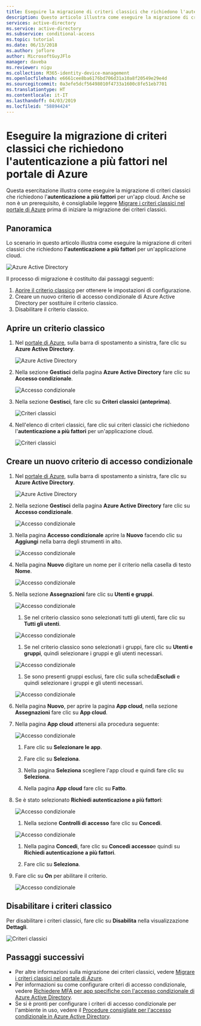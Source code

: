 ```yaml
---
title: Eseguire la migrazione di criteri classici che richiedono l'autenticazione a più fattori nel portale di Azure
description: Questo articolo illustra come eseguire la migrazione di criteri classici che richiedono l'autenticazione a più fattori nel portale di Azure.
services: active-directory
ms.service: active-directory
ms.subservice: conditional-access
ms.topic: tutorial
ms.date: 06/13/2018
ms.author: joflore
author: MicrosoftGuyJFlo
manager: daveba
ms.reviewer: nigu
ms.collection: M365-identity-device-management
ms.openlocfilehash: e6661cee8ba6176bd706d31a10a8f20549e29e4d
ms.sourcegitcommit: 0a3efe5dcf56498010f4733a1600c8fe51eb7701
ms.translationtype: HT
ms.contentlocale: it-IT
ms.lasthandoff: 04/03/2019
ms.locfileid: "58894424"
---
```

# <a name="migrate-a-classic-policy-that-requires-multi-factor-authentication-in-the-azure-portal"></a>Eseguire la migrazione di criteri classici che richiedono l'autenticazione a più fattori nel portale di Azure

Questa esercitazione illustra come eseguire la migrazione di criteri classici che richiedono l'**autenticazione a più fattori** per un'app cloud. Anche se non è un prerequisito, è consigliabile leggere [Migrare i criteri classici nel portale di Azure](policy-migration.md) prima di iniziare la migrazione dei criteri classici.

## <a name="overview"></a>Panoramica

Lo scenario in questo articolo illustra come eseguire la migrazione di criteri classici che richiedono  **l'autenticazione a più fattori** per un'applicazione cloud.

![Azure Active Directory](./media/policy-migration/33.png)

Il processo di migrazione è costituito dai passaggi seguenti:

1. [Aprire il criterio classico](#open-a-classic-policy) per ottenere le impostazioni di configurazione.
1. Creare un nuovo criterio di accesso condizionale di Azure Active Directory per sostituire il criterio classico. 
1. Disabilitare il criterio classico.

## <a name="open-a-classic-policy"></a>Aprire un criterio classico

1. Nel [portale di Azure](https://portal.azure.com), sulla barra di spostamento a sinistra, fare clic su **Azure Active Directory**.

   ![Azure Active Directory](./media/policy-migration-mfa/01.png)

1. Nella sezione **Gestisci** della pagina **Azure Active Directory** fare clic su **Accesso condizionale**.

   ![Accesso condizionale](./media/policy-migration-mfa/02.png)

1. Nella sezione **Gestisci**, fare clic su **Criteri classici (anteprima)**.

   ![Criteri classici](./media/policy-migration-mfa/12.png)

1. Nell'elenco di criteri classici, fare clic sui criteri classici che richiedono l'**autenticazione a più fattori** per un'applicazione cloud.

   ![Criteri classici](./media/policy-migration-mfa/13.png)

## <a name="create-a-new-conditional-access-policy"></a>Creare un nuovo criterio di accesso condizionale

1. Nel [portale di Azure](https://portal.azure.com), sulla barra di spostamento a sinistra, fare clic su **Azure Active Directory**.

   ![Azure Active Directory](./media/policy-migration/01.png)

1. Nella sezione **Gestisci** della pagina **Azure Active Directory** fare clic su **Accesso condizionale**.

   ![Accesso condizionale](./media/policy-migration/02.png)

1. Nella pagina **Accesso condizionale** aprire la **Nuovo** facendo clic su **Aggiungi** nella barra degli strumenti in alto.

   ![Accesso condizionale](./media/policy-migration/03.png)

1. Nella pagina **Nuovo** digitare un nome per il criterio nella casella di testo **Nome**.

   ![Accesso condizionale](./media/policy-migration/29.png)

1. Nella sezione **Assegnazioni** fare clic su **Utenti e gruppi**.

   ![Accesso condizionale](./media/policy-migration/05.png)

   1. Se nel criterio classico sono selezionati tutti gli utenti, fare clic su **Tutti gli utenti**. 

   ![Accesso condizionale](./media/policy-migration/35.png)

   1. Se nel criterio classico sono selezionati i gruppi, fare clic su **Utenti e gruppi**, quindi selezionare i gruppi e gli utenti necessari.

   ![Accesso condizionale](./media/policy-migration/36.png)

   1. Se sono presenti gruppi esclusi, fare clic sulla scheda**Escludi** e quindi selezionare i gruppi e gli utenti necessari. 

   ![Accesso condizionale](./media/policy-migration/37.png)

1. Nella pagina **Nuovo**, per aprire la pagina **App cloud**, nella sezione **Assegnazioni** fare clic su **App cloud**.

1. Nella pagina **App cloud** attenersi alla procedura seguente:

   ![Accesso condizionale](./media/policy-migration/08.png)

   1. Fare clic su **Selezionare le app**.

   1. Fare clic su **Seleziona**.

   1. Nella pagina **Seleziona** scegliere l'app cloud e quindi fare clic su **Seleziona**.

   1. Nella pagina **App cloud** fare clic su **Fatto**.

1. Se è stato selezionato **Richiedi autenticazione a più fattori**:

   ![Accesso condizionale](./media/policy-migration/26.png)

   1. Nella sezione **Controlli di accesso** fare clic su **Concedi**.

   ![Accesso condizionale](./media/policy-migration/27.png)

   1. Nella pagina **Concedi**, fare clic su **Concedi accesso**e quindi su **Richiedi autenticazione a più fattori**.

   1. Fare clic su **Seleziona**.

1. Fare clic su **On** per abilitare il criterio.

   ![Accesso condizionale](./media/policy-migration/30.png)

## <a name="disable-the-classic-policy"></a>Disabilitare i criteri classico

Per disabilitare i criteri classici, fare clic su **Disabilita** nella visualizzazione **Dettagli**.

![Criteri classici](./media/policy-migration-mfa/14.png)

## <a name="next-steps"></a>Passaggi successivi

- Per altre informazioni sulla migrazione dei criteri classici, vedere [Migrare i criteri classici nel portale di Azure](policy-migration.md).
- Per informazioni su come configurare criteri di accesso condizionale, vedere [Richiedere MFA per app specifiche con l'accesso condizionale di Azure Active Directory](app-based-mfa.md).
- Se si è pronti per configurare i criteri di accesso condizionale per l'ambiente in uso, vedere il [Procedure consigliate per l'accesso condizionale in Azure Active Directory](best-practices.md).
